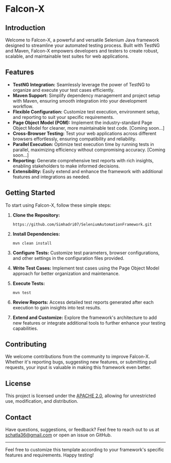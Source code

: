 
# Falcon-X

## Introduction
Welcome to Falcon-X, a powerful and versatile Selenium Java framework designed to streamline your automated testing process. Built with TestNG and Maven, Falcon-X empowers developers and testers to create robust, scalable, and maintainable test suites for web applications.

## Features
- **TestNG Integration:** Seamlessly leverage the power of TestNG to organize and execute your test cases efficiently.
- **Maven Support:** Simplify dependency management and project setup with Maven, ensuring smooth integration into your development workflow.
- **Flexible Configuration:** Customize test execution, environment setup, and reporting to suit your specific requirements.
- **Page Object Model (POM):** Implement the industry-standard Page Object Model for cleaner, more maintainable test code. [Coming soon...]
- **Cross-Browser Testing:** Test your web applications across different browsers effortlessly, ensuring compatibility and reliability.
- **Parallel Execution:** Optimize test execution time by running tests in parallel, maximizing efficiency without compromising accuracy. [Coming soon...]
- **Reporting:** Generate comprehensive test reports with rich insights, enabling stakeholders to make informed decisions.
- **Extensibility:** Easily extend and enhance the framework with additional features and integrations as needed.

## Getting Started
To start using Falcon-X, follow these simple steps:

1. **Clone the Repository:**
   ```
   https://github.com/Simhadri07/SeleniumAutomationFramework.git
   ```

2. **Install Dependencies:**
   ```
   mvn clean install
   ```

3. **Configure Tests:**
   Customize test parameters, browser configurations, and other settings in the configuration files provided.

4. **Write Test Cases:**
   Implement test cases using the Page Object Model approach for better organization and maintenance.

5. **Execute Tests:**
   ```
   mvn test
   ```

6. **Review Reports:**
   Access detailed test reports generated after each execution to gain insights into test results.

7. **Extend and Customize:**
   Explore the framework's architecture to add new features or integrate additional tools to further enhance your testing capabilities.

## Contributing
We welcome contributions from the community to improve Falcon-X. Whether it's reporting bugs, suggesting new features, or submitting pull requests, your input is valuable in making this framework even better.

## License
This project is licensed under the [APACHE 2.0](LICENSE), allowing for unrestricted use, modification, and distribution.

## Contact
Have questions, suggestions, or feedback? Feel free to reach out to us at [schatla36@gmail.com](mailto:schatla36@gmail.com) or open an issue on GitHub.

---

Feel free to customize this template according to your framework's specific features and requirements. Happy testing!
